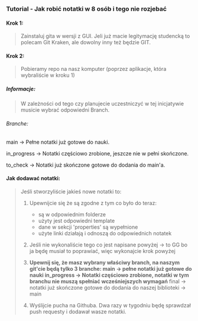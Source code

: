 ### Tutorial - Jak robić notatki w 8 osób i tego nie rozjebać
#### Krok 1:
>Zainstaluj gita w wersji z GUI. Jeli już macie legitymację studencką to polecam Git Kraken, ale dowolny inny też będzie GIT.

#### Krok 2:
>Pobieramy repo na nasz komputer (poprzez aplikacje, która wybraliście w kroku 1)

##### Informacje:
> W zależności od tego czy planujecie uczestniczyć w tej inicjatywie musicie wybrać odpowiedni Branch.
###### Branche:
 main -> Pełne notatki już gotowe do nauki.
 
in_progress -> Notatki częściowo zrobione, jeszcze nie w pełni skończone.

to_check -> Notatki już skończone gotowe do dodania do main'a.


#### Jak dodawać notatki:
>Jeśli stworzyliście jakieś nowe notatki to:
> 1. Upewnijcie się że są zgodne z tym co było do teraz:
>     - są w odpowiednim folderze
>     - użyty jest odpowiedni template
>     - dane w sekcji 'properties' są wypełnione
>     - użyte linki działają i odnoszą do odpowiednich notatek
>    
> 2. Jeśli nie wykonaliście tego co jest napisane powyżej -> to GG bo ja będę musiał to poprawiać, więc wykonajcie krok powyżej
>    
> 3. **Upewnij się, że masz wybrany właściwy branch, na naszym git'cie będą tylko 3 branche: 
>    main -> pełne notatki już gotowe do nauki
>    in_progress -> Notatki częściowo zrobione, notatki w tym branchu nie muszą spełniać wcześniejszych wymagań**
>    final -> notatki już skończone gotowe do dodania do naszej biblioteki -> main
>    
> 4. Wyślijcie pucha na Githuba. Dwa razy w tygodniu będę sprawdzał push requesty i dodawał wasze notatki.
